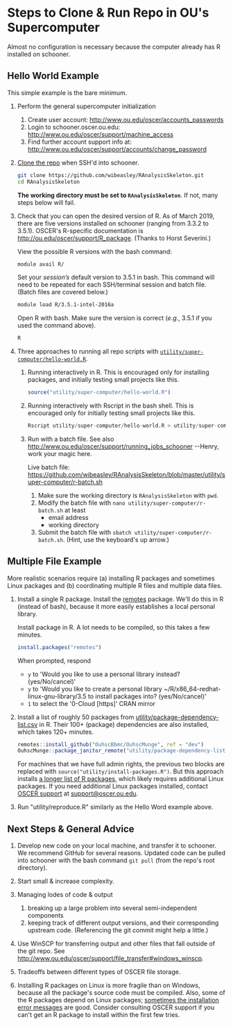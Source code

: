 Steps to Clone & Run Repo in OU's Supercomputer
========

Almost no configuration is necessary because the computer already has R installed on schooner.

Hello World Example
---------------------------

This simple example is the bare minimum.

1. Perform the general supercomputer initialization
    1. Create user account: http://www.ou.edu/oscer/accounts_passwords
    1. Login to schooner.oscer.ou.edu: http://www.ou.edu/oscer/support/machine_access
    1. Find further account support info at: http://www.ou.edu/oscer/support/accounts/change_password

1. [Clone the repo](https://help.github.com/en/articles/cloning-a-repository) when SSH'd into schooner.

    ```bash
    git clone https://github.com/wibeasley/RAnalysisSkeleton.git
    cd RAnalysisSkeleton
    ```

    **The working directory must be set to `RAnalysisSkeleton`**.  If not, many steps below will fail.

1. Check that you can open the desired version of R.  As of March 2019, there are five versions installed on schooner (ranging from 3.3.2 to 3.5.1).  OSCER's R-specific documentation is http://ou.edu/oscer/support/R_package.  (Thanks to Horst Severini.)

    View the possible R versions with the bash command:

    ```bash
    module avail R/
    ```

    Set your *session’s* default version to 3.5.1 in bash.  This command will need to be repeated for each SSH/terminal session and batch file.  (Batch files are covered below.)
    ```bash
    module load R/3.5.1-intel-2016a
    ```

    Open R with bash.  Make sure the version is correct (*e.g.*, 3.5.1 if you used the command above).
    ```bash
    R
    ```
1. Three approaches to running all repo scripts with [`utility/super-computer/hello-world.R`](https://github.com/wibeasley/RAnalysisSkeleton/blob/master/utility/super-computer/hello-world.R).

    1. Running interactively in R.  This is encouraged only for installing packages, and initially testing small projects like this.
        ```r
        source("utility/super-computer/hello-world.R")
        ```

    1. Running interactively with Rscript in the bash shell.  This is encouraged only for initially testing small projects like this.

        ```r
        Rscript utility/super-computer/hello-world.R > utility/super-computer/output.txt
        ```

    1. Run with a batch file. See also http://www.ou.edu/oscer/support/running_jobs_schooner
        --Henry, work your magic here.

        Live batch file: https://github.com/wibeasley/RAnalysisSkeleton/blob/master/utility/super-computer/r-batch.sh

        1. Make sure the working directory is `RAnalysisSkeleton` with `pwd`.
        1. Modify the batch file with `nano utility/super-computer/r-batch.sh` at least
            * email address
            * working directory
        1. Submit the batch file with `sbatch utility/super-computer/r-batch.sh`.  (Hint, use the keyboard's up arrow.)

Multiple File Example
---------------------------

More realistic scenarios require (a) installing R packages and sometimes Linux packages and (b) coordinating multiple R files
and multiple data files.  

1. Install a single R package.  Install the [remotes](https://CRAN.R-project.org/package=remotes) package.  We'll do this in R (instead of bash), because it more easily establishes a local personal library.

    Install package in R.  A lot needs to be compiled, so this takes a few minutes.
    ```R
    install.packages("remotes")
    ```

    When prompted, respond
    * `y` to 'Would you like to use a personal library instead? (yes/No/cancel)'
    * `y` to 'Would you like to create a personal library ~/R/x86_64-redhat-linux-gnu-library/3.5 to install packages into? (yes/No/cancel)'
    * `1` to select the '0-Cloud [https]' CRAN mirror

1. Install a list of roughly 50 packages from [utility/package-dependency-list.csv](https://github.com/wibeasley/RAnalysisSkeleton/blob/master/utility/package-dependency-list.csv) in R.  Their 100+ (package) dependencies are also installed, which takes 120+ minutes.

    ```r
    remotes::install_github("OuhscBbmc/OuhscMunge", ref = "dev")
    OuhscMunge::package_janitor_remote("utility/package-dependency-list.csv")
    ```

    For machines that we have full admin rights, the previous two blocks are replaced with `source("utility/install-packages.R")`.  But this approach installs [a longer list of R packages](https://github.com/OuhscBbmc/RedcapExamplesAndPatterns/blob/master/utility/package-dependency-list.csv), which likely requires additional Linux packages.  If you need additional Linux packages installed, contact [OSCER support](http://www.ou.edu/oscer) at support@oscer.ou.edu.

1. Run "utility/reproduce.R" similarly as the Hello Word example above.

Next Steps & General Advice
---------------------------

1. Develop new code on your local machine, and transfer it to schooner.  We recommend GitHub for several reasons.  Updated code can be pulled into schooner with the bash command `git pull` (from the repo's root directory).

1. Start small & increase complexity.

1. Managing lodes of code & output
    1. breaking up a large problem into several semi-independent components
    1. keeping track of different output versions, and their corresponding upstream code.  (Referencing the git commit might help a little.)

1. Use WinSCP for transferring output and other files that fall outside of the git repo.  See http://www.ou.edu/oscer/support/file_transfer#windows_winscp.

1. Tradeoffs between different types of OSCER file storage.

1. Installing R packages on Linux is more fragile than on Windows, because all the package's source code must be compiled.  Also, some of the R packages depend on Linux packages; [sometimes the installation error messages](https://stackoverflow.com/a/49165163/1082435) are good.  Consider consulting OSCER support if you can't get an R package to install within the first few tries.
